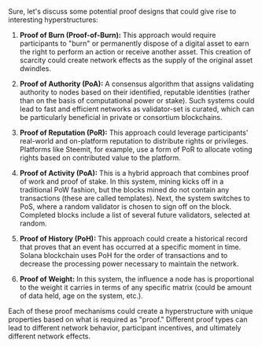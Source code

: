 Sure, let's discuss some potential proof designs that could give rise to interesting hyperstructures:

1. **Proof of Burn (Proof-of-Burn):** This approach would require participants to "burn" or permanently dispose of a digital asset to earn the right to perform an action or receive another asset. This creation of scarcity could create network effects as the supply of the original asset dwindles.

2. **Proof of Authority (PoA):** A consensus algorithm that assigns validating authority to nodes based on their identified, reputable identities (rather than on the basis of computational power or stake). Such systems could lead to fast and efficient networks as validator-set is curated, which can be particularly beneficial in private or consortium blockchains. 

3. **Proof of Reputation (PoR):** This approach could leverage participants' real-world and on-platform reputation to distribute rights or privileges. Platforms like Steemit, for example, use a form of PoR to allocate voting rights based on contributed value to the platform.

4. **Proof of Activity (PoA):** This is a hybrid approach that combines proof of work and proof of stake. In this system, mining kicks off in a traditional PoW fashion, but the blocks mined do not contain any transactions (these are called templates). Next, the system switches to PoS, where a random validator is chosen to sign off on the block. Completed blocks include a list of several future validators, selected at random. 

5. **Proof of History (PoH):** This approach could create a historical record that proves that an event has occurred at a specific moment in time. Solana blockchain uses PoH for the order of transactions and to decrease the processing power necessary to maintain the network. 

6. **Proof of Weight:** In this system, the influence a node has is proportional to the weight it carries in terms of any specific matrix (could be amount of data held, age on the system, etc.).

Each of these proof mechanisms could create a hyperstructure with unique properties based on what is required as "proof." Different proof types can lead to different network behavior, participant incentives, and ultimately different network effects.